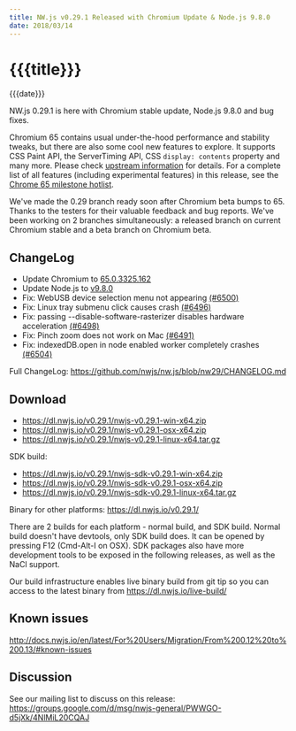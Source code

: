 ```yaml
---
title: NW.js v0.29.1 Released with Chromium Update & Node.js 9.8.0
date: 2018/03/14
---
```

# {{{title}}}
{{{date}}}

NW.js 0.29.1 is here with Chromium stable update, Node.js 9.8.0 and bug fixes.

Chromium 65 contains usual under-the-hood performance and stability tweaks, but there are also some cool new features to explore. It supports CSS Paint API, the ServerTiming API, CSS `display: contents` property and many more. Please check [upstream information](https://developers.google.com/web/updates/2018/03/nic65) for details. For a complete list of all features (including experimental features) in this release, see the [Chrome 65 milestone hotlist](https://www.chromestatus.com/features#milestone=65).

We've made the 0.29 branch ready soon after Chromium beta bumps to 65. Thanks to the testers for their valuable feedback and bug reports. We've been working on 2 branches simultaneously: a released branch on current Chromium stable and a beta branch on Chromium beta.

## ChangeLog

- Update Chromium to [65.0.3325.162](https://chromereleases.googleblog.com/2018/03/stable-channel-update-for-desktop_13.html)
- Update Node.js to [v9.8.0](https://nodejs.org/en/blog/release/v9.8.0/)
- Fix: WebUSB device selection menu not appearing [(#6500)](https://github.com/nwjs/nw.js/issues/6500)
- Fix: Linux tray submenu click causes crash [(#6496)](https://github.com/nwjs/nw.js/issues/6496)
- Fix: passing --disable-software-rasterizer disables hardware acceleration [(#6498)](https://github.com/nwjs/nw.js/issues/6498)
- Fix: Pinch zoom does not work on Mac [(#6491)](https://github.com/nwjs/nw.js/issues/6491)
- Fix: indexedDB.open in node enabled worker completely crashes [(#6504)](https://github.com/nwjs/nw.js/issues/6504)

Full ChangeLog: https://github.com/nwjs/nw.js/blob/nw29/CHANGELOG.md

## Download 

* https://dl.nwjs.io/v0.29.1/nwjs-v0.29.1-win-x64.zip 
* https://dl.nwjs.io/v0.29.1/nwjs-v0.29.1-osx-x64.zip 
* https://dl.nwjs.io/v0.29.1/nwjs-v0.29.1-linux-x64.tar.gz 

SDK build: 
* https://dl.nwjs.io/v0.29.1/nwjs-sdk-v0.29.1-win-x64.zip 
* https://dl.nwjs.io/v0.29.1/nwjs-sdk-v0.29.1-osx-x64.zip 
* https://dl.nwjs.io/v0.29.1/nwjs-sdk-v0.29.1-linux-x64.tar.gz 

Binary for other platforms: https://dl.nwjs.io/v0.29.1/ 

There are 2 builds for each platform - normal build, and SDK build. Normal build doesn't have devtools, only SDK build does. lt can be opened by pressing F12 (Cmd-Alt-I on OSX). SDK packages also have more development tools to be exposed in the following releases, as well as the NaCl support.

Our build infrastructure enables live binary build from git tip so you can access to the latest binary from https://dl.nwjs.io/live-build/ 

## Known issues 
 
http://docs.nwjs.io/en/latest/For%20Users/Migration/From%200.12%20to%200.13/#known-issues

## Discussion

See our mailing list to discuss on this release: https://groups.google.com/d/msg/nwjs-general/PWWGO-d5jXk/4NlMiL20CQAJ
